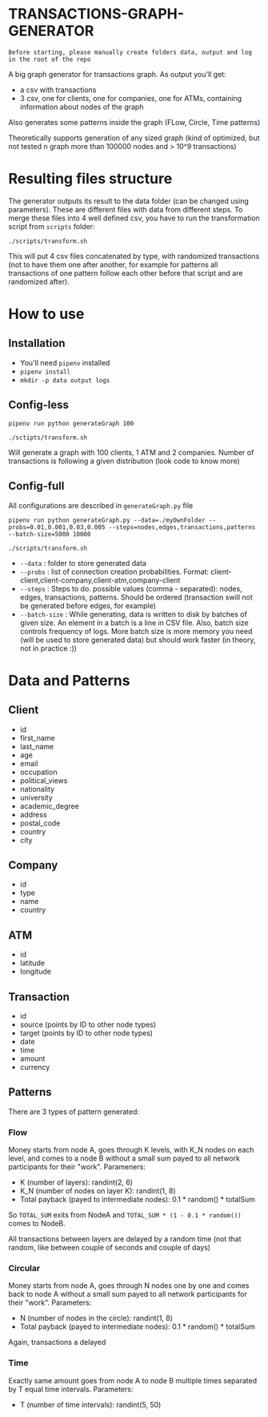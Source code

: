 # TRANSACTIONS-GRAPH-GENERATOR
`Before starting, please manually create folders data, output and log in the root of the repo`

A big graph generator for transactions graph. As output you'll get:
* a csv with transactions
* 3 csv, one for clients, one for companies, one for ATMs, containing information about nodes of the graph

Also generates some patterns inside the graph (FLow, Circle, Time patterns)

Theoretically supports generation of any sized graph (kind of optimized, but not tested n graph more than 100000 nodes and > 10^9 transactions)

# Resulting files structure
The generator outputs its result to the data folder (can be changed using parameters). These are different files with data from different steps.
To merge these files into 4 well defined csv, you have to run the transformation script from `scripts` folder:
```
./scripts/transform.sh
```
This will put 4 csv files concatenated by type, with randomized transactions (not to have them one after another, for example for patterns all transactions of one pattern follow each other before that script and are randomized after).

# How to use
## Installation
* You'll need `pipenv` installed
* `pipenv install`
* `mkdir -p data output logs`

## Config-less
```
pipenv run python generateGraph 100

./sctipts/transform.sh
```
Will generate a graph with 100 clients, 1 ATM and 2 companies.  Number of transactions is following a given distribution (look code to know more)

## Config-full
All configurations are described in `generateGraph.py` file
```
pipenv run python generateGraph.py --data=./myOwnFolder --probs=0.01,0.001,0.03,0.005 --steps=nodes,edges,transactions,patterns --batch-size=5000 10000

./scripts/transform.sh
```
* `--data` : folder to store generated data
* `--probs` : list of connection creation probabilities. Format: client-client,client-company,client-atm,company-client
* `--steps` : Steps to do. possible values (comma - separated): nodes, edges, transactions, patterns. Should be ordered (transaction swill not be generated before edges, for example)
* `--batch-size` : While generating, data is written to disk by batches of given size. An element in a batch is a line in CSV file. Also, batch size controls frequency of logs. More batch size is more memory you need (will be used to store generated data) but should work faster (in theory, not in practice :))

# Data and Patterns
## Client
* id
* first_name
* last_name
* age
* email
* occupation
* political_views
* nationality
* university
* academic_degree
* address
* postal_code
* country
* city

## Company
* id
* type
* name
* country

## ATM
* id
* latitude
* longitude

## Transaction
* id
* source (points by ID to other node types)
* target (points by ID to other node types)
* date
* time
* amount
* currency

## Patterns
There are 3 types of pattern generated:
### Flow
Money starts from node A, goes through K levels, with K_N nodes on each level, and comes to a node B without a small sum payed to all network participants for their "work". Parameners:
* K (number of layers): randint(2, 6)
* K_N (number of nodes on layer K): randint(1, 8)
* Total payback (payed to intermediate nodes): 0.1 * random() * totalSum

So `TOTAL_SUM` exits from NodeA and `TOTAL_SUM * (1 - 0.1 * random())` comes to NodeB.

All transactions between layers are delayed by a random time (not that random, like between couple of seconds and couple of days)
### Circular
Money starts from node A, goes through N nodes one by one and comes back to node A without a small sum payed to all network participants for their "work". Parameters:
* N (number of nodes in the circle): randint(1, 8)
* Total payback (payed to intermediate nodes): 0.1 * random() * totalSum

Again, transactions a delayed

### Time
Exactly same amount goes from node A to node B multiple times separated by T equal time intervals. Parameters:
* T (number of time intervals): randint(5, 50)

